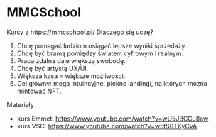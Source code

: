 # MMCSchool
Kursy z https://mmcschool.pl/
Dlaczego się uczę?
1. Chcę pomagać ludziom osiągać lepsze wyniki sprzedaży.
2. Chcę być bramą pomiędzy światem cyfrowym i realnym.
3. Praca zdalna daje większą swobodę.
4. Chcę być artystą UX/UI.
5. Większa kasa = większe możliwości.
6. Cel główny: mega intuincyjne, piekne landingi, na których mozna mintować NFT.

Materiały
- kurs Emmet: https://www.youtube.com/watch?v=wU5JBCCJ8aw
- kurs VSC: https://www.youtube.com/watch?v=w5tS0TKyCvA
